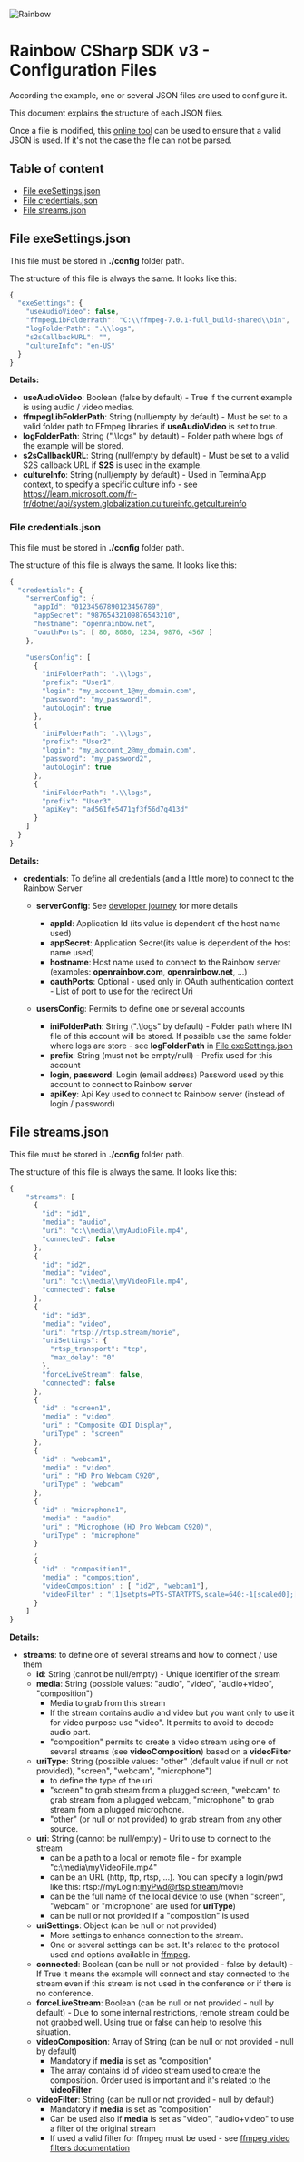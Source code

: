 ![Rainbow](./../logo_rainbow.png)

# Rainbow CSharp SDK v3 - Configuration Files

According the example, one or several JSON files are used to configure it.

This document explains the structure of each JSON files.

Once a file is modified, this [online tool](https://jsonlint.com/) can be used to ensure that a valid JSON is used. If it's not the case the file can not be parsed.

## Table of content

- [File exeSettings.json](#exeSettings.json)
- [File credentials.json](#credentials.json)
- [File streams.json](#streams.json)

<a name="exeSettings.json"></a>
## File exeSettings.json
This file must be stored in **./config** folder path.

The structure of this file is always the same. It looks like this:
```javascript
{
  "exeSettings": {
    "useAudioVideo": false,
    "ffmpegLibFolderPath": "C:\\ffmpeg-7.0.1-full_build-shared\\bin",
    "logFolderPath": ".\\logs",
    "s2sCallbackURL": "",
    "cultureInfo": "en-US"
  }
}
```
**Details:**
- **useAudioVideo**: Boolean (false by default) - True if the current example is using audio / video medias.
- **ffmpegLibFolderPath**: String (null/empty by default) - Must be set to a valid folder path to FFmpeg libraries if **useAudioVideo** is set to true.
- **logFolderPath**: String (".\\logs" by default) - Folder path where logs of the example will be stored.
- **s2sCallbackURL**: String (null/empty by default) - Must be set to a valid S2S callback URL if **S2S** is used in the example.
- **cultureInfo**: String (null/empty by default) - Used in TerminalApp context, to specify a specific culture info - see https://learn.microsoft.com/fr-fr/dotnet/api/system.globalization.cultureinfo.getcultureinfo


<a name="credentials.json"></a>
### File credentials.json
This file must be stored in **./config** folder path.

The structure of this file is always the same. It looks like this:
```javascript
{
  "credentials": {
    "serverConfig": {
      "appId": "01234567890123456789",
      "appSecret": "98765432109876543210",
      "hostname": "openrainbow.net",
      "oauthPorts": [ 80, 8080, 1234, 9876, 4567 ]
    },

    "usersConfig": [
      {
        "iniFolderPath": ".\\logs",
        "prefix": "User1",
        "login": "my_account_1@my_domain.com",
        "password": "my_password1",
        "autoLogin": true
      },
      {
        "iniFolderPath": ".\\logs",
        "prefix": "User2",
        "login": "my_account_2@my_domain.com",
        "password": "my_password2",
        "autoLogin": true
      },
      {
        "iniFolderPath": ".\\logs",
        "prefix": "User3",
        "apiKey": "ad561fe5471gf3f56d7g413d"
      }
    ]
  }
}
```
**Details:**
- **credentials**: To define all credentials (and a little more) to connect to the Rainbow Server  
  - **serverConfig**: See [developer journey](https://developers.openrainbow.com/doc/hub/developer-journey) for more details
      - **appId**: Application Id (its value is dependent of the host name used)
      - **appSecret**: Application Secret(its value is dependent of the host name used)
      - **hostname**: Host name used to connect to the Rainbow server (examples: **openrainbow.com**, **openrainbow.net**, ...)
      - **oauthPorts**: Optional - used only in OAuth authentication context - List of port to use for the redirect Uri
      
  - **usersConfig**: Permits to define one or several accounts
      - **iniFolderPath**: String (".\\logs" by default) - Folder path where INI file of this account will be stored. If possible use the same folder where logs are store - see **logFolderPath** in [File exeSettings.json](#exeSettings.json)
      - **prefix**: String (must not be empty/null) - Prefix used for this account
      - **login**, **password**: Login (email address) Password used by this account to connect to Rainbow server
      - **apiKey**: Api Key used to connect to Rainbow server (instead of login / password)

<a name="streams.json"></a>
## File streams.json

This file must be stored in **./config** folder path.

The structure of this file is always the same. It looks like this:
```javascript
{
    "streams": [
      {
        "id": "id1",
        "media": "audio",
        "uri": "c:\\media\\myAudioFile.mp4",
        "connected": false
      },
      {
        "id": "id2",
        "media": "video",
        "uri": "c:\\media\\myVideoFile.mp4",
        "connected": false
      },
      {
        "id": "id3",
        "media": "video",
        "uri": "rtsp://rtsp.stream/movie",
        "uriSettings": {
          "rtsp_transport": "tcp",
          "max_delay": "0"
        },
        "forceLiveStream": false,
        "connected": false
      },
      {
        "id" : "screen1",
        "media" : "video",
        "uri" : "Composite GDI Display",
        "uriType" : "screen"
      },
      {
        "id" : "webcam1",
        "media" : "video",
        "uri" : "HD Pro Webcam C920",
        "uriType" : "webcam"
      },
      {
        "id" : "microphone1",
        "media" : "audio",
        "uri" : "Microphone (HD Pro Webcam C920)",
        "uriType" : "microphone"
      }
      ,
      {
        "id" : "composition1",
        "media" : "composition",
        "videoComposition" : [ "id2", "webcam1"],
        "videoFilter" : "[1]setpts=PTS-STARTPTS,scale=640:-1[scaled0];[0]setpts=PTS-STARTPTS,scale=250:-1[scaled1];[scaled0][scaled1]overlay=main_w-overlay_w-10:main_h-overlay_h-10"
      }
    ]
}
```
**Details:**
- **streams**: to define one of several streams and how to connect / use them
    - **id**: String (cannot be null/empty) - Unique identifier of the stream
    - **media**: String (possible values: "audio", "video", "audio+video", "composition")
        - Media to grab from this stream
        - If the stream contains audio and video but you want only to use it for video purpose use "video". It permits to avoid to decode audio part.
        - "composition" permits to create a video stream using one of several streams (see **videoComposition**) based on a **videoFilter**
    - **uriType**: String (possible values: "other" (default value if null or not provided), "screen", "webcam", "microphone")
        - to define the type of the uri
        - "screen" to grab stream from a plugged screen, "webcam" to grab stream from a plugged webcam, "microphone" to grab stream from a plugged microphone.
        - "other" (or null or not provided) to grab stream from any other source.
    - **uri**: String (cannot be null/empty) - Uri to use to connect to the stream
        - can be a path to a local or remote file - for example "c:\\media\\myVideoFile.mp4"
        - can be an URL (http, ftp, rtsp, ...). You can specify a login/pwd like this: rtsp://myLogin:myPwd@rtsp.stream/movie
        - can be the full name of the local device to use (when "screen", "webcam" or "microphone" are used for **uriType**)
        - can be null or not provided if a "composition" is used
    - **uriSettings**: Object (can be null or not provided)
        - More settings to enhance connection to the stream.
        - One or several settings can be set. It's related to the protocol used and options available in [ffmpeg](https://ffmpeg.org/ffmpeg-protocols.html).
    - **connected**: Boolean (can be null or not provided - false by default) - If True it means the example will connect and stay connected to the stream even if this stream is not used in the conference or if there is no conference.
    - **forceLiveStream**: Boolean (can be null or not provided - null by default) - Due to some internal restrictions, remote stream could be not grabbed well. Using true or false can help to resolve this situation.
    - **videoComposition**: Array of String (can be null or not provided - null by default)
        - Mandatory if **media** is set as "composition"
        - The array contains id of video stream used to create the composition. Order used is important and it's related to the **videoFilter**
    - **videoFilter**: String (can be null or not provided - null by default)
        - Mandatory if **media** is set as "composition"
        - Can be used also if **media** is set as "video", "audio+video" to use a filter of the original stream
        - If used a valid filter for ffmpeg must be used - see [ffmpeg video filters documentation](https://ffmpeg.org/ffmpeg-filters.html#Video-Filters)